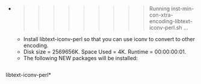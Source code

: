 * >>>>>>>>> Running inst-min-con-xtra-encoding-libtext-iconv-perl.sh ...
  * Install libtext-iconv-perl so that you can use iconv to convert to other encoding.
  * Disk size = 2569656K. Space Used = 4K. Runtime = 00:00:00:01.
  * The following NEW packages will be installed:
  ```bash
libtext-iconv-perl*
  ```
